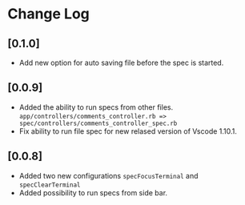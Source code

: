 # Change Log


## [0.1.0]

- Add new option for auto saving file before the spec is started.

## [0.0.9]

- Added the ability to run specs from other files. `app/controllers/comments_controller.rb => spec/controllers/comments_controller_spec.rb`
- Fix ability to run file spec for new relased version of Vscode 1.10.1.

## [0.0.8]

- Added two new configurations `specFocusTerminal` and `specClearTerminal`
- Added possibility to run specs from side bar.
